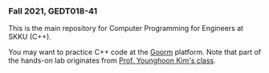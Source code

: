 ### Fall 2021, GEDT018-41

This is the main repository for Computer Programming for Engineers at SKKU (C++).

You may want to practice C++ code at the [Goorm](https://skku.goorm.io) platform.
Note that part of the hands-on lab originates from [Prof. Younghoon Kim's class](https://github.com/yhoon-skku/2020FALL_CPE).
